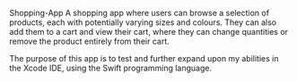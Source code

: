 Shopping-App
A shopping app where users can browse a selection of products, each with potentially varying sizes and colours. They can also add them to a cart and view their cart, where they can change quantities or remove the product entirely from their cart.

The purpose of this app is to test and further expand upon my abilities in the Xcode IDE, using the Swift programming language.
